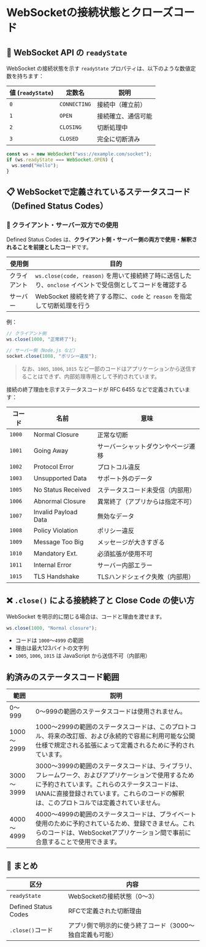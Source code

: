 


# WebSocketの接続状態とクローズコード

## 🔄 WebSocket API の `readyState`

WebSocket の接続状態を示す `readyState` プロパティは、以下のような数値定数を持ちます：

| 値 (`readyState`) | 定数名       | 説明 |
|-------------------|--------------|------|
| `0`               | `CONNECTING` | 接続中（確立前） |
| `1`               | `OPEN`       | 接続確立、通信可能 |
| `2`               | `CLOSING`    | 切断処理中 |
| `3`               | `CLOSED`     | 完全に切断済み |

```ts
const ws = new WebSocket("wss://example.com/socket");
if (ws.readyState === WebSocket.OPEN) {
  ws.send("Hello");
}
```


## 📋 WebSocketで定義されているステータスコード（Defined Status Codes）

### 🔁 クライアント・サーバー双方での使用

Defined Status Codes は、**クライアント側・サーバー側の両方で使用・解釈されることを前提としたコード**です。

| 使用側 | 目的 |
|--------|------|
| クライアント | `ws.close(code, reason)` を用いて接続終了時に送信したり、`onclose` イベントで受信側としてコードを確認する |
| サーバー | WebSocket 接続を終了する際に、`code` と `reason` を指定して切断処理を行う |

例：
```ts
// クライアント側
ws.close(1000, "正常終了");

// サーバー側（Node.js など）
socket.close(1008, "ポリシー違反");
```

> なお、`1005`, `1006`, `1015` など一部のコードはアプリケーションから送信することはできず、内部処理専用として予約されています。

接続の終了理由を示すステータスコードが RFC 6455 などで定義されています：

| コード | 名前 | 意味 |
|--------|------|------|
| `1000` | Normal Closure | 正常な切断 |
| `1001` | Going Away | サーバーシャットダウンやページ遷移 |
| `1002` | Protocol Error | プロトコル違反 |
| `1003` | Unsupported Data | サポート外のデータ |
| `1005` | No Status Received | ステータスコード未受信（内部用） |
| `1006` | Abnormal Closure | 異常終了（アプリからは指定不可） |
| `1007` | Invalid Payload Data | 無効なデータ |
| `1008` | Policy Violation | ポリシー違反 |
| `1009` | Message Too Big | メッセージが大きすぎる |
| `1010` | Mandatory Ext. | 必須拡張が使用不可 |
| `1011` | Internal Error | サーバー内部エラー |
| `1015` | TLS Handshake | TLSハンドシェイク失敗（内部用） |


## ❌ `.close()` による接続終了と Close Code の使い方

WebSocket を明示的に閉じる場合は、コードと理由を渡せます。

```ts
ws.close(1000, "Normal closure");
```

- コードは `1000`～`4999` の範囲
- 理由は最大123バイトの文字列
- `1005`, `1006`, `1015` は JavaScript から送信不可（内部用）


## 約済みのステータスコード範囲

|範囲|説明|
|---|---|
|0～999|0～999の範囲のステータスコードは使用されません。|
|1000～2999|1000～2999の範囲のステータスコードは、このプロトコル、将来の改訂版、および永続的で容易に利用可能な公開仕様で規定される拡張によって定義されるために予約されています。|
|3000～3999|3000～3999の範囲のステータスコードは、ライブラリ、フレームワーク、およびアプリケーションで使用するために予約されています。これらのステータスコードは、IANAに直接登録されています。これらのコードの解釈は、このプロトコルでは定義されていません。|
|4000～4999|4000～4999の範囲のステータスコードは、プライベート使用のために予約されているため、登録できません。これらのコードは、WebSocketアプリケーション間で事前に合意することで使用できます。|

## 🧭 まとめ

| 区分 | 内容 |
|------|------|
| `readyState` | WebSocketの接続状態（0〜3） |
| Defined Status Codes | RFCで定義された切断理由 |
| `.close()`コード | アプリ側で明示的に使う終了コード（3000〜独自定義も可能） |